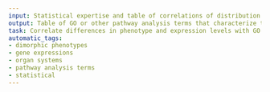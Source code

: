 ```yaml
---
input: Statistical expertise and table of correlations of distribution of phenotype in organ systems with expression of genes in the organs
output: Table of GO or other pathway analysis terms that characterize the sexually dimorphic phenotypes or gene expressions
task: Correlate differences in phenotype and expression levels with GO terms
automatic_tags:
- dimorphic phenotypes
- gene expressions
- organ systems
- pathway analysis terms
- statistical
---
```

